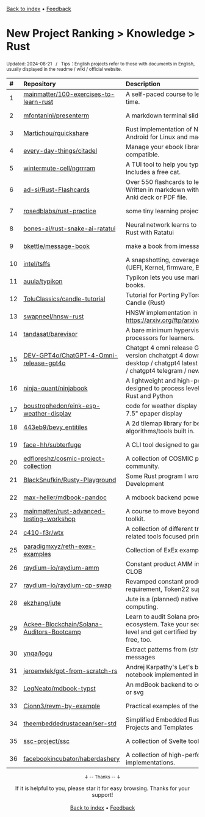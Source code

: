 <a href="https://github.com/GrowingGit/GitHub-English-Top-Charts#github-english-top-charts">Back to index</a> • <a href="/content/docs/feedback.md">Feedback</a>

# New Project Ranking > Knowledge > Rust
<sub>Updated: 2024-08-21&nbsp;&nbsp;&nbsp;/&nbsp;&nbsp;&nbsp;Tips：English projects refer to those with documents in English, usually displayed in the readme / wiki / official website.</sub>

|#|Repository|Description|Stars|Updated|Created|
|:-|:-|:-|:-|:-|:-|
|1|[mainmatter/100-exercises-to-learn-rust](https://github.com/mainmatter/100-exercises-to-learn-rust)|A self-paced course to learn Rust, one exercise at a time.|3448|2024-08-20|2024-05-12|
|2|[mfontanini/presenterm](https://github.com/mfontanini/presenterm)|A markdown terminal slideshow tool|1119|2024-08-20|2023-08-27|
|3|[Martichou/rquickshare](https://github.com/Martichou/rquickshare)|Rust implementation of NearbyShare/QuickShare from Android for Linux and macOS.|1116|2024-08-19|2024-02-12|
|4|[every-day-things/citadel](https://github.com/every-day-things/citadel)|Manage your ebook library without frustrations. Calibre compatible.|943|2024-06-16|2024-01-08|
|5|[wintermute-cell/ngrrram](https://github.com/wintermute-cell/ngrrram)|A TUI tool to help you type faster and learn new layouts. Includes a free cat.|624|2024-06-03|2024-05-21|
|6|[ad-si/Rust-Flashcards](https://github.com/ad-si/Rust-Flashcards)|Over 550 flashcards to learn Rust from first principles. Written in markdown with script to convert them to an Anki deck or PDF file.|519|2024-06-25|2024-03-03|
|7|[rosedblabs/rust-practice](https://github.com/rosedblabs/rust-practice)|some tiny learning projects in Rust|430|2024-05-12|2024-04-22|
|8|[bones-ai/rust-snake-ai-ratatui](https://github.com/bones-ai/rust-snake-ai-ratatui)|Neural network learns to play snake in a terminal, built in Rust with Ratatui|361|2024-08-03|2024-06-30|
|9|[bkettle/message-book](https://github.com/bkettle/message-book)|make a book from imessages|303|2024-03-08|2024-01-24|
|10|[intel/tsffs](https://github.com/intel/tsffs)|A snapshotting, coverage-guided fuzzer for software (UEFI, Kernel, firmware, BIOS) built on SIMICS|270|2024-08-12|2023-09-12|
|11|[auula/typikon](https://github.com/auula/typikon)|Typikon lets you use markdown to write your online books.|266|2024-08-14|2024-06-24|
|12|[ToluClassics/candle-tutorial](https://github.com/ToluClassics/candle-tutorial)|Tutorial for Porting PyTorch Transformer Models to Candle (Rust)|227|2024-07-22|2023-10-13|
|13|[swapneel/hnsw-rust](https://github.com/swapneel/hnsw-rust)|HNSW implementation in Rust. Reference: https://arxiv.org/ftp/arxiv/papers/1603/1603.09320.pdf|218|2024-03-14|2024-03-02|
|14|[tandasat/barevisor](https://github.com/tandasat/barevisor)|A bare minimum hypervisor on AMD and Intel processors for learners.|176|2024-08-18|2024-03-30|
|15|[DEV-GPT4o/ChatGPT-4-Omni-release-gpt4o](https://github.com/DEV-GPT4o/ChatGPT-4-Omni-release-gpt4o)|Chatgpt 4 omni release GPT 4o / chatgpt-4 desktop version chchatgpt 4 download / darkgpt / chatgpt-desktop / chatgpt4 latest updating / chatgpt free version / chatgpt4 telegram / new chatgpt omni / ho ...|175|2024-05-18|2024-05-15|
|16|[ninja-quant/ninjabook](https://github.com/ninja-quant/ninjabook)|A lightweight and high-performance order-book designed to process level 2 and trades data. Available in Rust and Python|142|2024-04-21|2024-04-10|
|17|[boustrophedon/eink-esp-weather-display](https://github.com/boustrophedon/eink-esp-weather-display)|code for weather display using waveshare esp32 and 7.5" epaper display|136|2024-03-04|2023-08-31|
|18|[443eb9/bevy_entitiles](https://github.com/443eb9/bevy_entitiles)|A 2d tilemap library for bevy. With many useful algorithms/tools built in.|132|2024-07-27|2023-10-23|
|19|[face-hh/subterfuge](https://github.com/face-hh/subterfuge)|A CLI tool designed to gamify your TypeScript learning.|118|2024-08-17|2024-01-31|
|20|[edfloreshz/cosmic-project-collection](https://github.com/edfloreshz/cosmic-project-collection)|A collection of COSMIC projects developed by the community.|109|2024-08-15|2024-03-19|
|21|[BlackSnufkin/Rusty-Playground](https://github.com/BlackSnufkin/Rusty-Playground)|Some Rust program I wrote while learning Malware Development |95|2024-07-20|2023-10-19|
|22|[max-heller/mdbook-pandoc](https://github.com/max-heller/mdbook-pandoc)|A mdbook backend powered by Pandoc.|94|2024-07-22|2023-11-16|
|23|[mainmatter/rust-advanced-testing-workshop](https://github.com/mainmatter/rust-advanced-testing-workshop)|A course to move beyond the built-in Rust testing toolkit.|93|2024-08-01|2023-12-20|
|24|[c410-f3r/wtx](https://github.com/c410-f3r/wtx)|A collection of different transport implementations and related tools focused primarily on web technologies.|93|2024-08-20|2023-08-28|
|25|[paradigmxyz/reth-exex-examples](https://github.com/paradigmxyz/reth-exex-examples)|Collection of ExEx examples built on Reth|88|2024-08-20|2024-06-25|
|26|[raydium-io/raydium-amm](https://github.com/raydium-io/raydium-amm)|Constant product AMM integrated with the OpenBook CLOB |84|2024-07-31|2023-12-25|
|27|[raydium-io/raydium-cp-swap](https://github.com/raydium-io/raydium-cp-swap)|Revamped constant product AMM - no Openbook ID requirement, Token22 support|63|2024-07-22|2023-12-29|
|28|[ekzhang/jute](https://github.com/ekzhang/jute)|Jute is a (planned) native notebook for interactive computing.|62|2024-05-06|2024-01-09|
|29|[Ackee-Blockchain/Solana-Auditors-Bootcamp](https://github.com/Ackee-Blockchain/Solana-Auditors-Bootcamp)|Learn to audit Solana programs and help secure the ecosystem. Take your security practices to the next level and get certified by Ackee Blockchain Security. It's free, too.|60|2024-08-16|2024-07-31|
|30|[ynqa/logu](https://github.com/ynqa/logu)|Extract patterns from (streaming) unstructured log messages|51|2024-08-05|2024-08-05|
|31|[jeroenvlek/gpt-from-scratch-rs](https://github.com/jeroenvlek/gpt-from-scratch-rs)|Andrej Karpathy's Let's build GPT: from scratch video & notebook implemented in Rust + candle|49|2024-03-31|2023-12-04|
|32|[LegNeato/mdbook-typst](https://github.com/LegNeato/mdbook-typst)|An mdBook backend to output Typst markup, pdf, png, or svg|47|2024-06-16|2023-11-29|
|33|[Cionn3/revm-by-example](https://github.com/Cionn3/revm-by-example)|Practical examples of the Rust Ethereum Virtual Machine|46|2024-07-09|2024-02-29|
|34|[theembeddedrustacean/ser-std](https://github.com/theembeddedrustacean/ser-std)|Simplified Embedded Rust: Standard Edition Book Projects and Templates |45|2024-05-16|2024-04-30|
|35|[ssc-project/ssc](https://github.com/ssc-project/ssc)|A collection of Svelte tools written in Rust.|43|2024-08-08|2024-05-31|
|36|[facebookincubator/haberdashery](https://github.com/facebookincubator/haberdashery)|A collection of high-performance crypto implementations. |43|2024-07-11|2024-03-24|

<div align="center">
    <p><sub>↓ -- Thanks -- ↓</sub></p>
    If it is helpful to you, please star it for easy browsing. Thanks for your support!
</div>

<br/>

<div align="center"><a href="https://github.com/GrowingGit/GitHub-English-Top-Charts#github-english-top-charts">Back to index</a> • <a href="/content/docs/feedback.md">Feedback</a></div>
